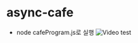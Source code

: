 # async-cafe

* node cafeProgram.js로 실행
![Video test](https://github.com/Blair-0404/async-cafe/blob/master/gif/image.gif)